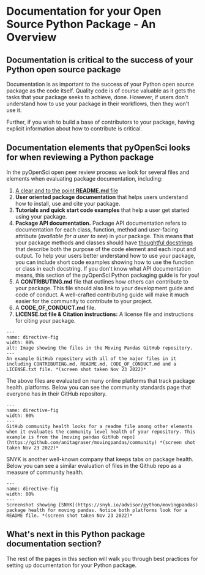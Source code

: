 # Documentation for your Open Source Python Package - An Overview


## Documentation is critical to the success of your Python open source package 

Documentation is as important to the success of your Python open source package 
as the code itself. Quality code is of course valuable as it gets the tasks 
that your package seeks to achieve, done. However, if users don't understand 
how to use your package in their workflows, then they won't use it. 

Further, if you wish to build a base of contributors to your package, having 
explicit information about how to contribute is critical.

## Documentation elements that pyOpenSci looks for when reviewing a Python package

In the pyOpenSci open peer review process we look for several files and elements
when evaluating package documentation, including:

1. [A clear and to the point **README.md** file](readme-file-best-practices)
1. **User oriented package documentation** that helps users understand how to install, use and cite your package. 
1. **Tutorials and quick start code examples** that help a user get started using your package. 
1. **Package API documentation.** Package API documentation refers to documentation for each class, function, method and user-facing attribute (*available for a user to see*) in your package. This means that your package methods and classes should have [thoughtful docstrings](https://pandas.pydata.org/docs/development/contributing_docstring.html) that describe both the purpose of the code element and each input and output. To help your users better understand how to use your package, you can include short code examples showing how to use the function or class in each docstring. If you don't know what API documentation means, this section of the pyOpenSci Python packaging guide is for you! 
1. A **CONTRIBUTING.md** file that outlines how others can contribute to your package. This file should also link to your development guide and code of conduct. A well-crafted contributing guide will make it much easier for the community to contribute to your project.
1. A **CODE_OF_CONDUCT.md** file.  
1. **LICENSE.txt file & Citation instructions:** A license file and instructions for citing your package. 



```{figure} ../images/moving-pandas-python-package-github-main-repo.png
---
name: directive-fig
width: 80%
alt: Image showing the files in the Moving Pandas GitHub repository. 
---
An example GitHub repository with all of the major files in it including CONTRIBUTING.md, README.md, CODE_OF_CONDUCT.md and a LICENSE.txt file. *(screen shot taken Nov 23 2022)*
```

The above files are evaluated on many online platforms that track package health.
platforms. Below you can see the community standards page that everyone 
has in their GitHub repository. 

```{figure} ../images/moving-pandas-python-package-github-community-standards.png
---
name: directive-fig
width: 80%
---
GitHub community health looks for a readme file among other elements when it evaluates the community level health of your repository. This example is from the [moving pandas GitHub repo](https://github.com/anitagraser/movingpandas/community) *(screen shot taken Nov 23 2022)*
```

SNYK is another well-known company that keeps tabs on package health.
Below you can see a similar evaluation of files in the Github repo as a 
measure of community health. 

```{figure} ../images/moving-pandas-python-package-snyk-health.png
---
name: directive-fig
width: 80%
---
Screenshot showing [SNYK](https://snyk.io/advisor/python/movingpandas) package health for moving pandas. Notice both platforms look for a README file. *(screen shot taken Nov 23 2022)*
```


## What's next in this Python package documentation section?

The rest of the pages in this section will walk you through best practices for setting up
documentation for your Python package.


<!-- # TODO LINK TO CI BUILD examples FOR Documentation - we have plenty in our repos already for folks to look at. -->


<!-- 
Commenting this out for now - it will be moved to another section

## Other recommendations
### Python version support
You should always be explicit about which versions of Python your package supports.
Keeping compatibility with old Python versions can be difficult as functionality changes.
A good rule of thumb is that the package should support, at least,
the latest three Python versions (e.g., 3.8, 3.7, 3.6).

### Code Style
pyOpenSci encourages authors to consult [PEP 8](https://www.python.org/dev/peps/pep-0008/) for information on how to style your code.

### Linting
An automatic linter (e.g. flake8) can help ensure your code is clean and free of syntax errors. These can be integrated with your CI. -->


